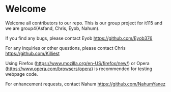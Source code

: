 # Welcome
Welcome all contributors to our repo. This is our group project for it115 and we are group4(Asfand, Chris, Eyob, Nahum).  

If you find any bugs, please contact Eyob https://github.com/Eyob376

For any inquiries or other questions, please contact Chris https://github.com/Killiest

Using Firefox (https://www.mozilla.org/en-US/firefox/new/) or Opera (https://www.opera.com/browsers/opera) is recommended for testing webpage code.

For enhancement requests, contact Nahum https://github.com/NahumYanez
